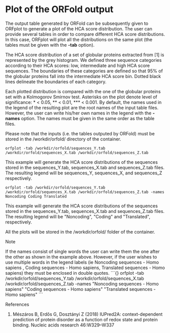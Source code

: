 # Plot of the ORFold output


The output table generated by ORFold can be subsequently given to ORFplot 
to generate a plot of the HCA score distribution. 
The user can provide several tables in order to compare different HCA score
distributions. In this case, ORFplot will plot all the distributions on the same plot
(the tables must be given with the **-tab** option). 

The HCA score distribution of a set 
of globular proteins extracted from [1] is represented by the grey histogram. 
We defined three sequence categories according to their HCA scores: low, intermediate and high HCA score
sequences. The boundaries of these categories are defined so that 95% of the globular proteins 
fall into the intermediate HCA score bin. Dotted black lines delineate the 
boundaries of each category. 

Each plotted distribution is compared with the one of the globular 
proteins set with a Kolmogorov Smirnov test. 
Asterisks on the plot denote level of significance: * < 0.05, \*\* < 0.01, \*\*\* < 0.001.
By default, the names used in the legend of the resulting plot 
are the root names of the input table files. 
However, the user can write his/her own names in the legend 
with the **-names** option. The names must be given in the same order 
as the table files. 

Please note that the inputs (i.e. the tables outputed by ORFold) must be stored in the /workdir/orfold/ directory of the container.

	
```{bash}
orfplot -tab /workdir/orfold/sequences_Y.tab /workdir/orfold/sequences_X.tab /workdir/orfold/sequences_Z.tab
```

This example will generate the HCA score distributions of the sequences 
stored in the sequences_Y.tab, sequences_X.tab and sequences_Z.tab files. 
The resulting legend will be sequences_Y, sequences_X, and sequences_Z respectively. 

	orfplot -tab /workdir/orfold/sequences_Y.tab /workdir/orfold/sequences_X.tab /workdir/orfold/sequences_Z.tab -names Noncoding Coding Translated

This example will generate the HCA score distributions of the sequences 
stored in the sequences_Y.tab, sequences_X.tab and sequences_Z.tab files.
The resulting legend will be "Noncoding", "Coding" and "Translated", respectively.

All the plots will be stored in the /workdir/orfold/ folder of the container.

<div class="admonition note">
    <p class="first admonition-title">
        Note
    </p>
    <p class="last">
        If the names consist of single words the user can write them the 
one after the other as shown in the example above. However, if the user 
wishes to use multiple words in the legend labels (ie Noncoding sequences - 
Homo sapiens , Coding sequences - Homo sapiens, Translated sequences - 
Homo sapiens) they must be enclosed in double quotes. 
```{}
	orfplot -tab /workdir/orfold/sequences_Y.tab /workdir/orfold/sequences_X.tab /workdir/orfold/sequences_Z.tab -names "Noncoding sequences - Homo sapiens" "Coding sequences - Homo sapiens" "Translated sequences - Homo sapiens"
```
    </p>
</div>


References

1. 	Mészáros B, Erdős G, Dosztányi Z (2018) IUPred2A: context-dependent prediction of protein disorder as a function of redox state and protein binding. Nucleic acids research 46:W329–W337